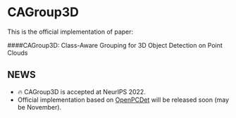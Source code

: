 # CAGroup3D
This is the official implementation of paper:

####CAGroup3D: Class-Aware Grouping for 3D Object Detection on Point Clouds

## NEWS
- 🔥 CAGroup3D is accepted at NeurIPS 2022.
- Official implementation based on [OpenPCDet](https://github.com/open-mmlab/OpenPCDet) will be released soon (may be November).
